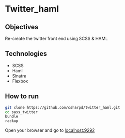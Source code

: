 Twitter_haml
================

## Objectives

Re-create the twitter front end using SCSS & HAML

## Technologies
* SCSS
* Haml
* Sinatra
* Flexbox

## How to run
```sh
git clone https://github.com/csharpd/twitter_haml.git
cd sass_twitter
bundle
rackup
```

Open your browser and go to [localhost:9292](http://localhost:9292)

